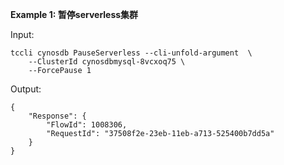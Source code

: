 **Example 1: 暂停serverless集群**



Input: 

```
tccli cynosdb PauseServerless --cli-unfold-argument  \
    --ClusterId cynosdbmysql-8vcxoq75 \
    --ForcePause 1
```

Output: 
```
{
    "Response": {
        "FlowId": 1008306,
        "RequestId": "37508f2e-23eb-11eb-a713-525400b7dd5a"
    }
}
```

